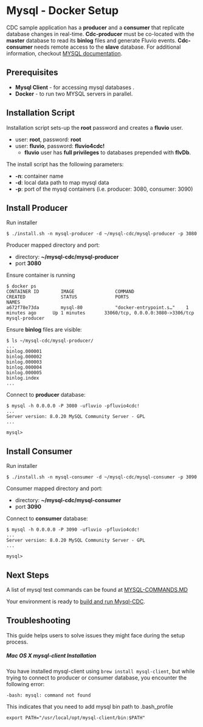 # Mysql - Docker Setup

CDC sample application has a **producer** and a **consumer** that replicate database changes in real-time. **Cdc-producer** must be co-located with the **master** database to read its **binlog** files and generate Fluvio events. **Cdc-consumer** needs remote access to the **slave** database. For additional information, checkout [MYSQL documentation](https://dev.mysql.com/doc/refman/8.0/en/replication-howto-masterbaseconfig.html).


## Prerequisites

* **Mysql Client** - for accessing mysql databases .
* **Docker** - to run two MYSQL servers in parallel.


## Installation Script

Installation script sets-up the **root** password and creates a **fluvio** user.

* user: **root**, password: **root**
* user: **fluvio**, password: **fluvio4cdc!**
  * **fluvio** user has **full privileges** to databases prepended with **flvDb**.

The install script has the following parameters:
 * **-n**: container name
 * **-d**: local data path to map mysql data
 * **-p**: port of the mysql containers (i.e. producer: 3080, consumer: 3090)


## Install Producer

Run installer

```
$ ./install.sh -n mysql-producer -d ~/mysql-cdc/mysql-producer -p 3080
```

Producer mapped directory and port:
* directory: **~/mysql-cdc/mysql-producer**
* port **3080**

Ensure container is running

```
$ docker ps
CONTAINER ID        IMAGE               COMMAND                  CREATED             STATUS              PORTS                               NAMES
a672f78e73da        mysql-80            "docker-entrypoint.s…"    1 minutes ago      Up 1 minutes       33060/tcp, 0.0.0.0:3080->3306/tcp   mysql-producer
```

Ensure **binlog** files are visible:

```
$ ls ~/mysql-cdc/mysql-producer/
... 
binlog.000001
binlog.000002
binlog.000003		
binlog.000004
binlog.000005
binlog.index
...
```

Connect to **producer** database:

```
$ mysql -h 0.0.0.0 -P 3080 -ufluvio -pfluvio4cdc!
...
Server version: 8.0.20 MySQL Community Server - GPL
...

mysql> 
```


## Install Consumer

Run installer

```
$ ./install.sh -n mysql-consumer -d ~/mysql-cdc/mysql-consumer -p 3090
```

Consumer mapped directory and port:
* directory: **~/mysql-cdc/mysql-consumer**
* port **3090**


Connect to **consumer** database:

```
$ mysql -h 0.0.0.0 -P 3090 -ufluvio -pfluvio4cdc!
...
Server version: 8.0.20 MySQL Community Server - GPL
...

mysql> 
```

## Next Steps

A list of mysql test commands can be found at [MYSQL-COMMANDS.MD](../MYSQL-COMMANDS.MD)

Your environment is ready to [build and run Mysql-CDC](../README.md#build-producerconsumer).

## Troubleshooting
This guide helps users to solve issues they might face during the setup process.

##### Mac OS X mysql-client Installation


You have installed mysql-client using `brew install mysql-client`, but while trying to connect to producer or consumer database, you encounter the following error:

```
-bash: mysql: command not found
```

This indicates that you need to add mysql bin path to .bash_profile

`export PATH="/usr/local/opt/mysql-client/bin:$PATH"`
